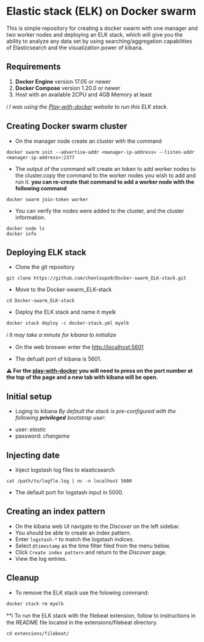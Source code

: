 # Elastic stack (ELK) on Docker swarm 

This is simple repository for creating a docker swarm with one manager and two worker nodes and deploying an ELK stack, which will give you the ability to analyze any data set by using searching/aggregation capabilities of Elasticsearch and the visualization power of kibana. 

## Requirements 
1. **Docker Engine** version 17.05 or newer 
2. **Docker Compose** version 1.20.0 or newer 
3. Host with an available 2CPU and 4GB Memory at least 

*:information_source:  I was using the [Play-with-docker](https://labs.play-with-docker.com/) website to run this ELK stack.*

## Creating Docker swarm cluster
- On the manager node create an cluster with the command
```
docker swarm init --advertise-addr <manager-ip-address> --listen-addr <manager-ip-address>:2377
```

- The output of the command will create an token to add worker nodes to the cluster.copy the command to the worker nodes you wish to add and run it.
**you can re-create that command to add a worker node with the following command** 
```
docker swarm join-token worker
```

- You can verify the nodes were added to the cluster, and the cluster information.
```
docker node ls
docker info
```

## Deploying ELK stack 
- Clone the git repository
```
git clone https://github.com/chenloupo9/Docker-swarm_ELK-stack.git
```

- Move to the Docker-swarm_ELK-stack
```
cd Docker-swarm_ELK-stack
```

- Deploy the ELK stack and name it myelk
```
docker stack deploy -c docker-stack.yml myelk
```

*:information_source: It may take a minute for kibana to initialize*

- On the web broswer enter the <http://localhost:5601>
* The defualt port of kibana is 5601.

**:warning: For the [play-with-docker](https://labs.play-with-docker.com/) you will need to press on the port number at the top of the page and a new tab with kibana will be open.**

## Initial setup
- Loging to kibana
*By default the stack is pre-configured with the following **privileged** bootstrap user:* 
 * user: *elastic* 
 * password: *changeme*

## Injecting date 
- Inject logstash log files to elasticsearch
```
cat /path/to/logfle.log | nc -n localhost 5000
```

* The default port for logstash input in 5000.

## Creating an index pattern 
- On the kibana web UI navigate to the _Discover_ on the left sidebar.
- You should be able to create an index pattern.
- Enter `logstash-*` to match the logstash indices.
- Select `@timestamp` as the time filter filed from the menu below. 
- Click `Create index pattern` and return to the _Discover_ page.
- View the log entries. 

## Cleanup
- To remove the ELK stack use the folowing command: 
```
docker stack rm myelk
```

**:information_source: To run the ELK stack with the filebeat extension, follow to instructions in the README file located in the extensions/filebeat directory.

```
cd extensions/filebeat/
```
